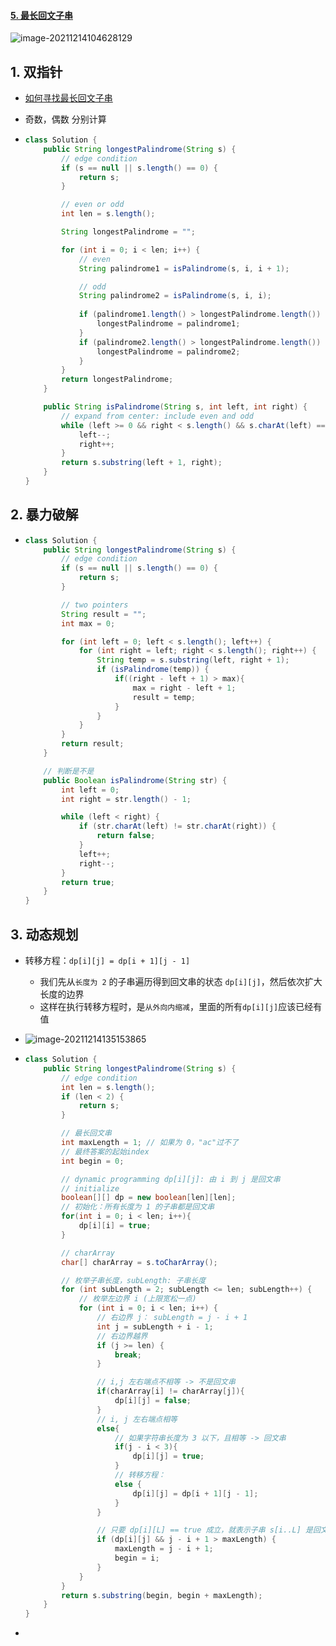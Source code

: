 #### [5. 最长回文子串](https://leetcode-cn.com/problems/longest-palindromic-substring/)

![image-20211214104628129](https://raw.githubusercontent.com/TWDH/Leetcode-From-Zero/pictures/img/image-20211214104628129.png)



## 1. 双指针

- [如何寻找最长回文子串](https://labuladong.gitee.io/algo/4/32/138/)
- 奇数，偶数 分别计算

- ```java
  class Solution {
      public String longestPalindrome(String s) {
          // edge condition
          if (s == null || s.length() == 0) {
              return s;
          }
  
          // even or odd
          int len = s.length();
  
          String longestPalindrome = "";
  
          for (int i = 0; i < len; i++) {
              // even
              String palindrome1 = isPalindrome(s, i, i + 1);
  
              // odd
              String palindrome2 = isPalindrome(s, i, i);
              
              if (palindrome1.length() > longestPalindrome.length()) {
                  longestPalindrome = palindrome1;
              }
              if (palindrome2.length() > longestPalindrome.length()) {
                  longestPalindrome = palindrome2;
              }
          }
          return longestPalindrome;
      }
  
      public String isPalindrome(String s, int left, int right) {
          // expand from center: include even and odd
          while (left >= 0 && right < s.length() && s.charAt(left) == s.charAt(right)) {
              left--;
              right++;
          }
          return s.substring(left + 1, right);
      }
  }
  ```



## 2. 暴力破解

- ```java
  class Solution {
      public String longestPalindrome(String s) {
          // edge condition
          if (s == null || s.length() == 0) {
              return s;
          }
  
          // two pointers
          String result = "";
          int max = 0;
  
          for (int left = 0; left < s.length(); left++) {
              for (int right = left; right < s.length(); right++) {
                  String temp = s.substring(left, right + 1);
                  if (isPalindrome(temp)) {
                      if((right - left + 1) > max){
                          max = right - left + 1;
                          result = temp;
                      }
                  }
              }
          }
          return result;
      }
  
      // 判断是不是
      public Boolean isPalindrome(String str) {
          int left = 0;
          int right = str.length() - 1;
  
          while (left < right) {
              if (str.charAt(left) != str.charAt(right)) {
                  return false;
              }
              left++;
              right--;
          }
          return true;
      }
  }
  ```

## 3. 动态规划

- 转移方程：`dp[i][j] = dp[i + 1][j - 1]`

  - 我们先从`长度为 2` 的子串遍历得到回文串的状态 `dp[i][j]`，然后依次扩大长度的边界
  - 这样在执行转移方程时，是`从外向内缩减`，里面的所有`dp[i][j]`应该已经有值

- ![image-20211214135153865](https://raw.githubusercontent.com/TWDH/Leetcode-From-Zero/pictures/img/image-20211214135153865.png)

- ```java
  class Solution {
      public String longestPalindrome(String s) {
          // edge condition
          int len = s.length();
          if (len < 2) {
              return s;
          }
  
          // 最长回文串
          int maxLength = 1; // 如果为 0，"ac"过不了
          // 最终答案的起始index
          int begin = 0;
  
          // dynamic programming dp[i][j]: 由 i 到 j 是回文串
          // initialize
          boolean[][] dp = new boolean[len][len];
          // 初始化：所有长度为 1 的子串都是回文串
          for(int i = 0; i < len; i++){
              dp[i][i] = true;
          }
  
          // charArray
          char[] charArray = s.toCharArray();
  
          // 枚举子串长度，subLength: 子串长度
          for (int subLength = 2; subLength <= len; subLength++) {
              // 枚举左边界 i (上限宽松一点)
              for (int i = 0; i < len; i++) {
                  // 右边界 j： subLength = j - i + 1
                  int j = subLength + i - 1;
                  // 右边界越界
                  if (j >= len) {
                      break;
                  }
  
                  // i,j 左右端点不相等 -> 不是回文串
                  if(charArray[i] != charArray[j]){
                      dp[i][j] = false;
                  }
                  // i, j 左右端点相等
                  else{
                      // 如果字符串长度为 3 以下，且相等 -> 回文串
                      if(j - i < 3){
                          dp[i][j] = true;
                      }
                      // 转移方程：
                      else {
                          dp[i][j] = dp[i + 1][j - 1];
                      }
                  }
  
                  // 只要 dp[i][L] == true 成立，就表示子串 s[i..L] 是回文，此时记录回文长度和起始位置
                  if (dp[i][j] && j - i + 1 > maxLength) {
                      maxLength = j - i + 1;
                      begin = i;
                  }
              }
          }
          return s.substring(begin, begin + maxLength);
      }
  }
  ```

- 
